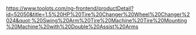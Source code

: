 https://www.toolots.com/ng-frontend/productDetail?id=52050&title=1.5%20HP%20Tire%20Changer%20Wheel%20Changer%2024&quot;%20Swing%20Arm%20Tire%20Machine%20Tire%20Mounting%20Machine%20with%20Double%20Assist%20Arms
